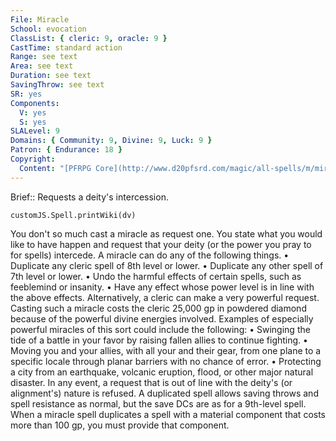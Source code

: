 ```yaml
---
File: Miracle
School: evocation
ClassList: { cleric: 9, oracle: 9 }
CastTime: standard action
Range: see text
Area: see text
Duration: see text
SavingThrow: see text
SR: yes
Components:
  V: yes
  S: yes
SLALevel: 9
Domains: { Community: 9, Divine: 9, Luck: 9 }
Patron: { Endurance: 18 }
Copyright:
  Content: "[PFRPG Core](http://www.d20pfsrd.com/magic/all-spells/m/miracle)"
---
```

Brief:: Requests a deity's intercession.

```dataviewjs
customJS.Spell.printWiki(dv)
```

You don't so much cast a miracle as request one. You state what you would like to have happen and request that your deity (or the power you pray to for spells) intercede. A miracle can do any of the following things. • Duplicate any cleric spell of 8th level or lower. • Duplicate any other spell of 7th level or lower. • Undo the harmful effects of certain spells, such as feeblemind or insanity. • Have any effect whose power level is in line with the above effects. Alternatively, a cleric can make a very powerful request. Casting such a miracle costs the cleric 25,000 gp in powdered diamond because of the powerful divine energies involved. Examples of especially powerful miracles of this sort could include the following: • Swinging the tide of a battle in your favor by raising fallen allies to continue fighting. • Moving you and your allies, with all your and their gear, from one plane to a specific locale through planar barriers with no chance of error. • Protecting a city from an earthquake, volcanic eruption, flood, or other major natural disaster. In any event, a request that is out of line with the deity's (or alignment's) nature is refused. A duplicated spell allows saving throws and spell resistance as normal, but the save DCs are as for a 9th-level spell. When a miracle spell duplicates a spell with a material component that costs more than 100 gp, you must provide that component.
